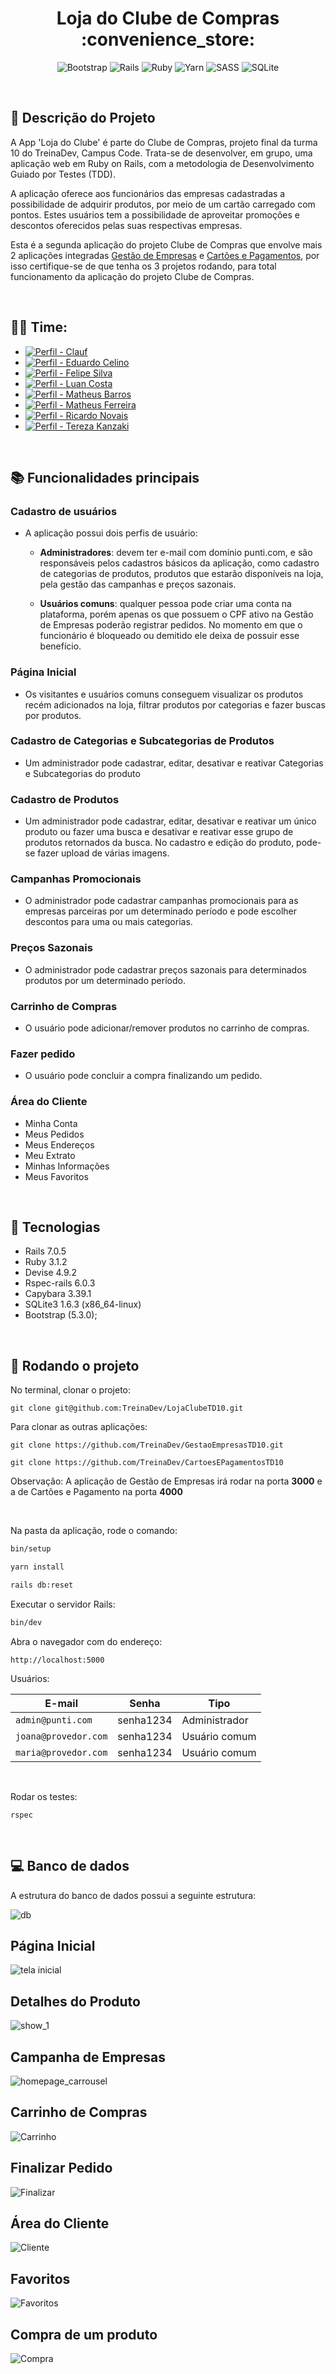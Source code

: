 <h1 align="center">Loja do Clube de Compras :convenience_store:</h1>

<div align="center">

![Bootstrap](https://img.shields.io/badge/bootstrap-%238511FA.svg?style=for-the-badge&logo=bootstrap&logoColor=white)
![Rails](https://img.shields.io/badge/rails-%23CC0000.svg?style=for-the-badge&logo=ruby-on-rails&logoColor=white)
![Ruby](https://img.shields.io/badge/ruby-%23CC342D.svg?style=for-the-badge&logo=ruby&logoColor=white)
![Yarn](https://img.shields.io/badge/yarn-%232C8EBB.svg?style=for-the-badge&logo=yarn&logoColor=white)
![SASS](https://img.shields.io/badge/SASS-hotpink.svg?style=for-the-badge&logo=SASS&logoColor=white)
![SQLite](https://img.shields.io/badge/sqlite-%2307405e.svg?style=for-the-badge&logo=sqlite&logoColor=white)

</div >

<br />

## :memo: Descrição do Projeto

A App 'Loja do Clube' é parte do Clube de Compras, projeto final da turma 10 do TreinaDev, Campus Code. Trata-se de desenvolver, em grupo, uma aplicação web em Ruby on Rails, com a metodologia de Desenvolvimento Guiado por Testes (TDD).

A aplicação oferece aos funcionários das empresas cadastradas a possibilidade de adquirir produtos, por meio de um cartão carregado com pontos. Estes usuários tem a possibilidade de aproveitar promoções e descontos oferecidos pelas suas respectivas empresas.

Esta é a segunda aplicação do projeto Clube de Compras que envolve mais 2 aplicações integradas [Gestão de Empresas](https://github.com/TreinaDev/GestaoEmpresasTD10) e [Cartões e Pagamentos](https://github.com/TreinaDev/CartoesEPagamentosTD10), por isso certifique-se de que tenha os 3 projetos rodando, para total funcionamento da aplicação do projeto Clube de Compras.

<br />

## :technologist: Time:

- [![Perfil - Clauf](https://img.shields.io/badge/Perfil-Clauf-2ea44f)](https://github.com/ClaufSS)
- [![Perfil - Eduardo Celino](https://img.shields.io/badge/Perfil-Eduardo_Celino-2ea44f)](https://github.com/ehcelino)
- [![Perfil - Felipe Silva](https://img.shields.io/badge/Perfil-Felipe_Silva-2ea44f)](https://github.com/felipel7)
- [![Perfil - Luan Costa](https://img.shields.io/badge/Perfil-Luan_Costa-2ea44f)](https://github.com/tbkanzaki)
- [![Perfil - Matheus Barros](https://img.shields.io/badge/Perfil-Matheus_Barros-2ea44f)](https://github.com/MatheusOB21)
- [![Perfil - Matheus Ferreira](https://img.shields.io/badge/Perfil-Matheus_Ferreira-2ea44f)](https://github.com/MatFerreira)
- [![Perfil - Ricardo Novais](https://img.shields.io/badge/Perfil-Ricardo_Novais-2ea44f)](https://github.com/Ricardonovais1)
- [![Perfil - Tereza Kanzaki](https://img.shields.io/badge/Perfil-Tereza_Kanzaki-2ea44f)](https://github.com/tbkanzaki)

<br />

## :books: Funcionalidades principais

### Cadastro de usuários

- A aplicação possui dois perfis de usuário:

  - **Administradores**: devem ter e-mail com domínio punti.com, e são responsáveis pelos cadastros básicos da aplicação, como cadastro de categorias de produtos, produtos que estarão disponíveis na loja, pela gestão das campanhas e preços sazonais.

  - **Usuários comuns**: qualquer pessoa pode criar uma conta na plataforma, porém apenas os que possuem o CPF ativo na Gestão de Empresas poderão registrar pedidos. No momento em que o funcionário é bloqueado ou demitido ele deixa de possuir esse benefício.

### Página Inicial

- Os visitantes e usuários comuns conseguem visualizar os produtos recém adicionados na loja, filtrar produtos por categorias e fazer buscas por produtos.

### Cadastro de Categorias e Subcategorias de Produtos

- Um administrador pode cadastrar, editar, desativar e reativar Categorias e Subcategorias do produto

### Cadastro de Produtos

- Um administrador pode cadastrar, editar, desativar e reativar um único produto ou fazer uma busca e desativar e reativar esse grupo de produtos retornados da busca. No cadastro e edição do produto, pode-se fazer upload de várias imagens.

### Campanhas Promocionais

- O administrador pode cadastrar campanhas promocionais para as empresas parceiras por um determinado período e pode escolher descontos para uma ou mais categorias.

### Preços Sazonais

- O administrador pode cadastrar preços sazonais para determinados produtos por um determinado período.

### Carrinho de Compras

- O usuário pode adicionar/remover produtos no carrinho de compras.

### Fazer pedido

- O usuário pode concluir a compra finalizando um pedido.

### Área do Cliente

- Minha Conta
- Meus Pedidos
- Meus Endereços
- Meu Extrato
- Minhas Informações
- Meus Favoritos

<br />

## :wrench: Tecnologias

- Rails 7.0.5
- Ruby 3.1.2
- Devise 4.9.2
- Rspec-rails 6.0.3
- Capybara 3.39.1
- SQLite3 1.6.3 (x86_64-linux)
- Bootstrap (5.3.0);

<br />

## :rocket: Rodando o projeto

No terminal, clonar o projeto:

```
git clone git@github.com:TreinaDev/LojaClubeTD10.git
```

Para clonar as outras aplicações:

```
git clone https://github.com/TreinaDev/GestaoEmpresasTD10.git
```

```
git clone https://github.com/TreinaDev/CartoesEPagamentosTD10
```

Observação: A aplicação de Gestão de Empresas irá rodar na porta **3000** e a de Cartões e Pagamento na porta **4000**

<br />

Na pasta da aplicação, rode o comando:

```bash
bin/setup
```

```bash
yarn install
```

```bash
rails db:reset
```

Executar o servidor Rails:

```bash
bin/dev
```

Abra o navegador com do endereço:

```
http://localhost:5000
```

Usuários:

| E-mail               | Senha     | Tipo          |
| -------------------- | --------- | ------------- |
| `admin@punti.com`    | senha1234 | Administrador |
| `joana@provedor.com` | senha1234 | Usuário comum |
| `maria@provedor.com` | senha1234 | Usuário comum |

<br />

Rodar os testes:

```
rspec
```

<br />

## :computer: Banco de dados

A estrutura do banco de dados possui a seguinte estrutura:

![db](app/assets/images/Diagramas_Loja_do_clube.png)

## Página Inicial

![tela inicial](https://github.com/TreinaDev/LojaClubeTD10/assets/92684440/e5c5b662-66ca-4d85-8d06-02a821825eae)

## Detalhes do Produto

![show_1](https://github.com/TreinaDev/LojaClubeTD10/assets/92684440/8e72a0ce-1758-4238-8100-1653962f0433)

## Campanha de Empresas

![homepage_carrousel](https://github.com/TreinaDev/LojaClubeTD10/assets/92684440/f581ac95-bf8d-48fb-ba47-85863cc29e63)

## Carrinho de Compras

![Carrinho](app/assets/images/Carrinho.png)

## Finalizar Pedido

![Finalizar](app/assets/images/Finalizar.png)

## Área do Cliente

![Cliente](app/assets/images/area-do-cliente.png)

## Favoritos

![Favoritos](app/assets/images/favoritos.png)

## Compra de um produto

![Compra](app/assets/images/gif-compra.gif)
